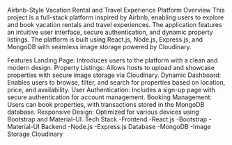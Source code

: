 Airbnb-Style Vacation Rental and Travel Experience Platform
Overview
This project is a full-stack platform inspired by Airbnb, enabling users to explore and book vacation rentals and travel experiences. The application features an intuitive user interface, secure authentication, and dynamic property listings. The platform is built using React.js, Node.js, Express.js, and MongoDB with seamless image storage powered by Cloudinary.

Features
Landing Page: Introduces users to the platform with a clean and modern design.
Property Listings: Allows hosts to upload and showcase properties with secure image storage via Cloudinary.
Dynamic Dashboard: Enables users to browse, filter, and search for properties based on location, price, and availability.
User Authentication: Includes a sign-up page with secure authentication for account management.
Booking Management: Users can book properties, with transactions stored in the MongoDB database.
Responsive Design: Optimized for various devices using Bootstrap and Material-UI.
Tech Stack
-Frontend
-React.js
-Bootstrap
-Material-UI
Backend
-Node.js
-Express.js
Database
-MongoDB
-Image Storage
Cloudinary

